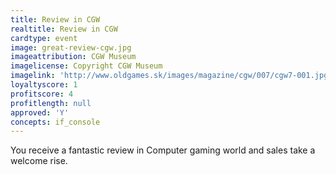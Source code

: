 ```yaml
---
title: Review in CGW
realtitle: Review in CGW
cardtype: event
image: great-review-cgw.jpg
imageattribution: CGW Museum
imagelicense: Copyright CGW Museum
imagelink: 'http://www.oldgames.sk/images/magazine/cgw/007/cgw7-001.jpg'
loyaltyscore: 1
profitscore: 4
profitlength: null
approved: 'Y'
concepts: if_console
---
```


You receive a fantastic review in Computer gaming world and sales take a welcome rise.
